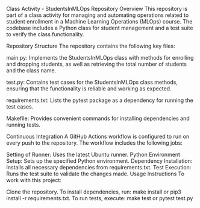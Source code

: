 Class Activity - StudentsInMLOps Repository
Overview
This repository is part of a class activity for managing and automating operations related to student enrollment in a Machine Learning Operations (MLOps) course. The codebase includes a Python class for student management and a test suite to verify the class functionality.

Repository Structure
The repository contains the following key files:

main.py: Implements the StudentsInMLOps class with methods for enrolling and dropping students, as well as retrieving the total number of students and the class name.

test.py: Contains test cases for the StudentsInMLOps class methods, ensuring that the functionality is reliable and working as expected.

requirements.txt: Lists the pytest package as a dependency for running the test cases.

Makefile: Provides convenient commands for installing dependencies and running tests.

Continuous Integration
A GitHub Actions workflow is configured to run on every push to the repository. The workflow includes the following jobs:

Setting of Runner: Uses the latest Ubuntu runner.
Python Environment Setup: Sets up the specified Python environment.
Dependency Installation: Installs all necessary dependencies from requirements.txt.
Test Execution: Runs the test suite to validate the changes made.
Usage Instructions
To work with this project:

Clone the repository.
To install dependencies, run: make install or pip3 install -r requirements.txt.
To run tests, execute: make test or pytest test.py
